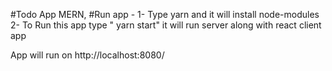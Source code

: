 #Todo App MERN, 
#Run app - 
1- Type yarn and it will install node-modules
2- To Run this app type " yarn start"
it will run server along with react client app

App will run on http://localhost:8080/
